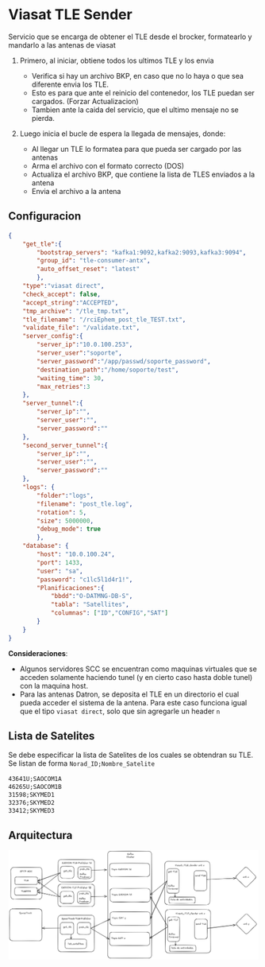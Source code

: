 # Viasat TLE Sender

Servicio que se encarga de obtener el TLE desde el brocker, formatearlo y mandarlo a las antenas de viasat
1. Primero, al iniciar, obtiene todos los ultimos TLE y los envia
   - Verifica si hay un archivo BKP, en caso que no lo haya o que sea diferente envia los TLE.
   - Esto es para que ante el reinicio del contenedor, los TLE puedan ser cargados. (Forzar Actualizacion)
   - Tambien ante la caida del servicio, que el ultimo mensaje no se pierda.

2. Luego inicia el bucle de espera la llegada de mensajes, donde:
    - Al llegar un TLE lo formatea para que pueda ser cargado por las antenas
    - Arma el archivo con el formato correcto (DOS)
    - Actualiza el archivo BKP, que contiene la lista de TLES enviados a la antena
    - Envia el archivo a la antena

## Configuracion

```json
{
    "get_tle":{
        "bootstrap_servers": "kafka1:9092,kafka2:9093,kafka3:9094",
        "group_id": "tle-consumer-antx",
        "auto_offset_reset": "latest"
        },
    "type":"viasat direct",
    "check_accept": false,
    "accept_string":"ACCEPTED",
    "tmp_archive": "/tle_tmp.txt",
    "tle_filename": "/rciEphem_post_tle_TEST.txt",
    "validate_file": "/validate.txt",
    "server_config":{
        "server_ip":"10.0.100.253",
        "server_user":"soporte",
        "server_password":"/app/passwd/soporte_password",
        "destination_path":"/home/soporte/test",
        "waiting_time": 30,
        "max_retries":3
    },
    "server_tunnel":{
        "server_ip":"",
        "server_user":"",
        "server_password":""
    },
    "second_server_tunnel":{
        "server_ip":"",
        "server_user":"",
        "server_password":""
    },
    "logs": {
        "folder":"logs",
        "filename": "post_tle.log",
        "rotation": 5,
        "size": 5000000,
        "debug_mode": true
        },
    "database": {
        "host": "10.0.100.24",
        "port": 1433,
        "user": "sa",
        "password": "c1lc5l1d4r1!",
        "Planificaciones":{
            "bbdd":"O-DATMNG-DB-S",
            "tabla": "Satellites",
            "columnas": ["ID","CONFIG","SAT"]
        }
    }
}
```
**Consideraciones**:
* Algunos servidores SCC se encuentran como maquinas virtuales que se acceden solamente haciendo tunel (y en cierto caso hasta doble tunel) con la maquina host.
* Para las antenas Datron, se deposita el TLE en un directorio el cual pueda acceder el sistema de la antena. Para este caso funciona igual que el tipo ```viasat direct```, solo que sin agregarle un header ```n```

## Lista de Satelites
Se debe especificar la lista de Satelites de los cuales se obtendran su TLE. Se listan de forma ```Norad_ID;Nombre_Satelite```
```
43641U;SAOCOM1A
46265U;SAOCOM1B
31598;SKYMED1
32376;SKYMED2
33412;SKYMED3
```

## Arquitectura

![alt text](doc/arquitecture.png)
